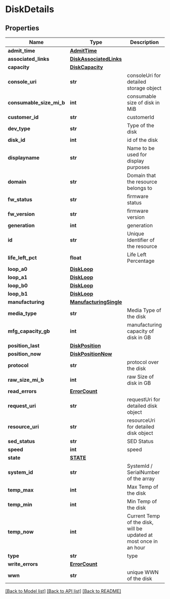 # DiskDetails

## Properties
Name | Type | Description | Notes
------------ | ------------- | ------------- | -------------
**admit_time** | [**AdmitTime**](AdmitTime.md) |  | [optional] 
**associated_links** | [**DiskAssociatedLinks**](DiskAssociatedLinks.md) |  | [optional] 
**capacity** | [**DiskCapacity**](DiskCapacity.md) |  | [optional] 
**console_uri** | **str** | consoleUri for detailed storage object | [optional] 
**consumable_size_mi_b** | **int** | consumable size of disk in MiB | [optional] 
**customer_id** | **str** | customerId | [optional] 
**dev_type** | **str** | Type of the disk | [optional] 
**disk_id** | **int** | id of the disk | [optional] 
**displayname** | **str** | Name to be used for display purposes | [optional] 
**domain** | **str** | Domain that the resource belongs to | [optional] 
**fw_status** | **str** | firmware status | [optional] 
**fw_version** | **str** | firmware version | [optional] 
**generation** | **int** | generation | [optional] 
**id** | **str** | Unique Identifier of the resource | [optional] 
**life_left_pct** | **float** | Life Left Percentage | [optional] 
**loop_a0** | [**DiskLoop**](DiskLoop.md) |  | [optional] 
**loop_a1** | [**DiskLoop**](DiskLoop.md) |  | [optional] 
**loop_b0** | [**DiskLoop**](DiskLoop.md) |  | [optional] 
**loop_b1** | [**DiskLoop**](DiskLoop.md) |  | [optional] 
**manufacturing** | [**ManufacturingSingle**](ManufacturingSingle.md) |  | [optional] 
**media_type** | **str** | Media Type of the disk | [optional] 
**mfg_capacity_gb** | **int** | manufacturing capacity of disk in GB | [optional] 
**position_last** | [**DiskPosition**](DiskPosition.md) |  | [optional] 
**position_now** | [**DiskPositionNow**](DiskPositionNow.md) |  | [optional] 
**protocol** | **str** | protocol over the disk | [optional] 
**raw_size_mi_b** | **int** | raw Size of disk in GB | [optional] 
**read_errors** | [**ErrorCount**](ErrorCount.md) |  | [optional] 
**request_uri** | **str** | requestUri for detailed disk object | [optional] 
**resource_uri** | **str** | resourceUri for detailed disk object | [optional] 
**sed_status** | **str** | SED Status | [optional] 
**speed** | **int** | speed | [optional] 
**state** | [**STATE**](STATE.md) |  | [optional] 
**system_id** | **str** | SystemId / SerialNumber of the array | [optional] 
**temp_max** | **int** | Max Temp of the disk | [optional] 
**temp_min** | **int** | Min Temp of the disk | [optional] 
**temp_now** | **int** | Current Temp of the disk, will be updated at most once in an hour | [optional] 
**type** | **str** | type | [optional] 
**write_errors** | [**ErrorCount**](ErrorCount.md) |  | [optional] 
**wwn** | **str** | unique WWN of the disk | [optional] 

[[Back to Model list]](../README.md#documentation-for-models) [[Back to API list]](../README.md#documentation-for-api-endpoints) [[Back to README]](../README.md)


